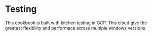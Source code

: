 # Testing
This cookbook is built with kitchen testing in GCP.
This cloud give the greatest flexibility and
performace across multiple windows versions.
